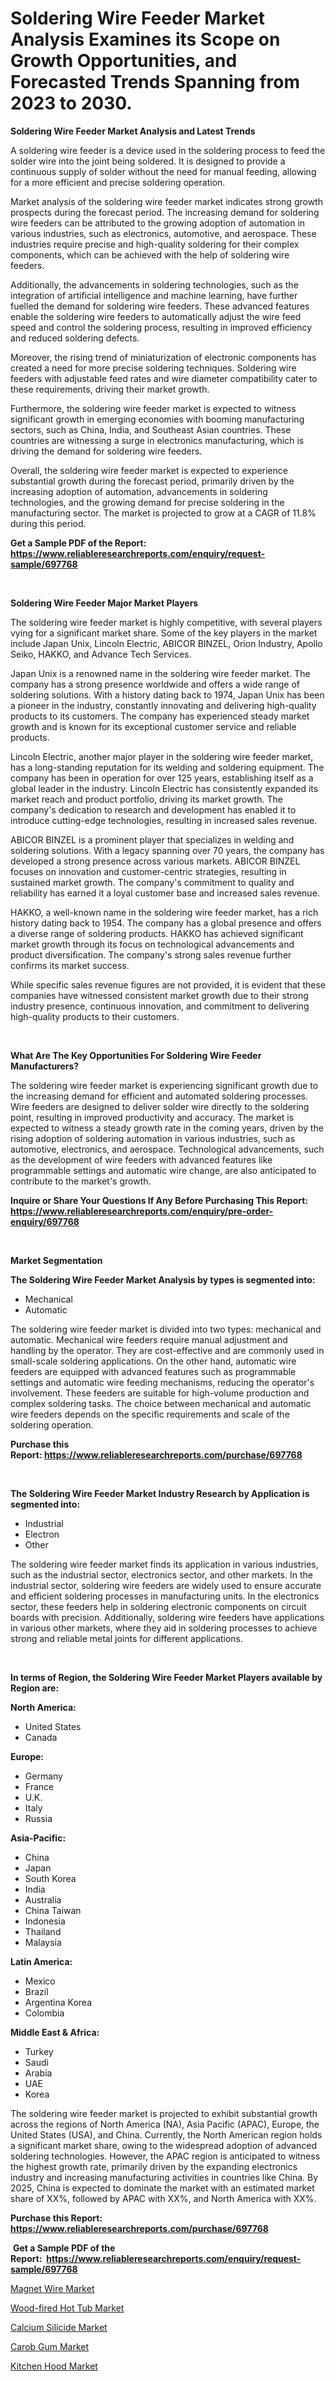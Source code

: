 <p><h1>Soldering Wire Feeder Market Analysis Examines its Scope on Growth Opportunities, and Forecasted Trends Spanning from 2023 to 2030.</h1></p><p><strong>Soldering Wire Feeder Market Analysis and Latest Trends</strong></p>
<p><p>A soldering wire feeder is a device used in the soldering process to feed the solder wire into the joint being soldered. It is designed to provide a continuous supply of solder without the need for manual feeding, allowing for a more efficient and precise soldering operation.</p><p>Market analysis of the soldering wire feeder market indicates strong growth prospects during the forecast period. The increasing demand for soldering wire feeders can be attributed to the growing adoption of automation in various industries, such as electronics, automotive, and aerospace. These industries require precise and high-quality soldering for their complex components, which can be achieved with the help of soldering wire feeders.</p><p>Additionally, the advancements in soldering technologies, such as the integration of artificial intelligence and machine learning, have further fuelled the demand for soldering wire feeders. These advanced features enable the soldering wire feeders to automatically adjust the wire feed speed and control the soldering process, resulting in improved efficiency and reduced soldering defects.</p><p>Moreover, the rising trend of miniaturization of electronic components has created a need for more precise soldering techniques. Soldering wire feeders with adjustable feed rates and wire diameter compatibility cater to these requirements, driving their market growth.</p><p>Furthermore, the soldering wire feeder market is expected to witness significant growth in emerging economies with booming manufacturing sectors, such as China, India, and Southeast Asian countries. These countries are witnessing a surge in electronics manufacturing, which is driving the demand for soldering wire feeders.</p><p>Overall, the soldering wire feeder market is expected to experience substantial growth during the forecast period, primarily driven by the increasing adoption of automation, advancements in soldering technologies, and the growing demand for precise soldering in the manufacturing sector. The market is projected to grow at a CAGR of 11.8% during this period.</p></p>
<p><strong>Get a Sample PDF of the Report:&nbsp; <a href="https://www.reliableresearchreports.com/enquiry/request-sample/697768">https://www.reliableresearchreports.com/enquiry/request-sample/697768</a></strong></p>
<p>&nbsp;</p>
<p><strong>Soldering Wire Feeder Major Market Players</strong></p>
<p><p>The soldering wire feeder market is highly competitive, with several players vying for a significant market share. Some of the key players in the market include Japan Unix, Lincoln Electric, ABICOR BINZEL, Orion Industry, Apollo Seiko, HAKKO, and Advance Tech Services.</p><p>Japan Unix is a renowned name in the soldering wire feeder market. The company has a strong presence worldwide and offers a wide range of soldering solutions. With a history dating back to 1974, Japan Unix has been a pioneer in the industry, constantly innovating and delivering high-quality products to its customers. The company has experienced steady market growth and is known for its exceptional customer service and reliable products.</p><p>Lincoln Electric, another major player in the soldering wire feeder market, has a long-standing reputation for its welding and soldering equipment. The company has been in operation for over 125 years, establishing itself as a global leader in the industry. Lincoln Electric has consistently expanded its market reach and product portfolio, driving its market growth. The company's dedication to research and development has enabled it to introduce cutting-edge technologies, resulting in increased sales revenue.</p><p>ABICOR BINZEL is a prominent player that specializes in welding and soldering solutions. With a legacy spanning over 70 years, the company has developed a strong presence across various markets. ABICOR BINZEL focuses on innovation and customer-centric strategies, resulting in sustained market growth. The company's commitment to quality and reliability has earned it a loyal customer base and increased sales revenue.</p><p>HAKKO, a well-known name in the soldering wire feeder market, has a rich history dating back to 1954. The company has a global presence and offers a diverse range of soldering products. HAKKO has achieved significant market growth through its focus on technological advancements and product diversification. The company's strong sales revenue further confirms its market success.</p><p>While specific sales revenue figures are not provided, it is evident that these companies have witnessed consistent market growth due to their strong industry presence, continuous innovation, and commitment to delivering high-quality products to their customers.</p></p>
<p>&nbsp;</p>
<p><strong>What Are The Key Opportunities For Soldering Wire Feeder Manufacturers?</strong></p>
<p><p>The soldering wire feeder market is experiencing significant growth due to the increasing demand for efficient and automated soldering processes. Wire feeders are designed to deliver solder wire directly to the soldering point, resulting in improved productivity and accuracy. The market is expected to witness a steady growth rate in the coming years, driven by the rising adoption of soldering automation in various industries, such as automotive, electronics, and aerospace. Technological advancements, such as the development of wire feeders with advanced features like programmable settings and automatic wire change, are also anticipated to contribute to the market's growth.</p></p>
<p><strong>Inquire or Share Your Questions If Any Before Purchasing This Report: <a href="https://www.reliableresearchreports.com/enquiry/pre-order-enquiry/697768">https://www.reliableresearchreports.com/enquiry/pre-order-enquiry/697768</a></strong></p>
<p>&nbsp;</p>
<p><strong>Market Segmentation</strong></p>
<p><strong>The Soldering Wire Feeder Market Analysis by types is segmented into:</strong></p>
<p><ul><li>Mechanical</li><li>Automatic</li></ul></p>
<p><p>The soldering wire feeder market is divided into two types: mechanical and automatic. Mechanical wire feeders require manual adjustment and handling by the operator. They are cost-effective and are commonly used in small-scale soldering applications. On the other hand, automatic wire feeders are equipped with advanced features such as programmable settings and automatic wire feeding mechanisms, reducing the operator's involvement. These feeders are suitable for high-volume production and complex soldering tasks. The choice between mechanical and automatic wire feeders depends on the specific requirements and scale of the soldering operation.</p></p>
<p><strong>Purchase this Report:&nbsp;<a href="https://www.reliableresearchreports.com/purchase/697768">https://www.reliableresearchreports.com/purchase/697768</a></strong></p>
<p>&nbsp;</p>
<p><strong>The Soldering Wire Feeder Market Industry Research by Application is segmented into:</strong></p>
<p><ul><li>Industrial</li><li>Electron</li><li>Other</li></ul></p>
<p><p>The soldering wire feeder market finds its application in various industries, such as the industrial sector, electronics sector, and other markets. In the industrial sector, soldering wire feeders are widely used to ensure accurate and efficient soldering processes in manufacturing units. In the electronics sector, these feeders help in soldering electronic components on circuit boards with precision. Additionally, soldering wire feeders have applications in various other markets, where they aid in soldering processes to achieve strong and reliable metal joints for different applications.</p></p>
<p>&nbsp;</p>
<p><strong>In terms of Region, the Soldering Wire Feeder Market Players available by Region are:</strong></p>
<p>
    <p> <strong> North America: </strong>
        <ul>
            <li>United States</li>
            <li>Canada</li>
        </ul>
        </p> 
    <p> <strong> Europe: </strong>
        <ul>
            <li>Germany</li>
            <li>France</li>
            <li>U.K.</li>
            <li>Italy</li>
            <li>Russia</li>
        </ul>
        </p> 
    <p> <strong> Asia-Pacific: </strong>
        <ul>
            <li>China</li>
            <li>Japan</li>
            <li>South Korea</li>
            <li>India</li>
            <li>Australia</li>
            <li>China Taiwan</li>
            <li>Indonesia</li>
            <li>Thailand</li>
            <li>Malaysia</li>
        </ul>
        </p> 
    <p> <strong> Latin America: </strong>
        <ul>
            <li>Mexico</li>
            <li>Brazil</li>
            <li>Argentina Korea</li>
            <li>Colombia</li>
        </ul>
        </p> 
    <p> <strong> Middle East & Africa: </strong>
        <ul>
            <li>Turkey</li>
            <li>Saudi</li>
            <li>Arabia</li>
            <li>UAE</li>
            <li>Korea</li>
        </ul>
    </p>
    </p>
<p><p>The soldering wire feeder market is projected to exhibit substantial growth across the regions of North America (NA), Asia Pacific (APAC), Europe, the United States (USA), and China. Currently, the North American region holds a significant market share, owing to the widespread adoption of advanced soldering technologies. However, the APAC region is anticipated to witness the highest growth rate, primarily driven by the expanding electronics industry and increasing manufacturing activities in countries like China. By 2025, China is expected to dominate the market with an estimated market share of XX%, followed by APAC with XX%, and North America with XX%.</p></p>
<p><strong>Purchase this Report: <a href="https://www.reliableresearchreports.com/purchase/697768">https://www.reliableresearchreports.com/purchase/697768</a></strong></p>
<p>&nbsp;<strong>Get a Sample PDF of the Report:&nbsp;&nbsp;<a href="https://www.reliableresearchreports.com/enquiry/request-sample/697768">https://www.reliableresearchreports.com/enquiry/request-sample/697768</a></strong></p>
<p><strong></strong></p>
<p><p><a href="https://www.linkedin.com/pulse/decoding-magnet-wire-market-deep-dive-latest-trends-segmentation-8jrue/">Magnet Wire Market</a></p><p><a href="https://github.com/gshchiplitsov/Market-Research-Report-List-1/blob/main/wood-fired-hot-tub-market.md">Wood-fired Hot Tub Market</a></p><p><a href="https://medium.com/@caleighhane2777/calcium-silicide-market-size-growth-forecast-2023-2030-4d7219e1328c">Calcium Silicide Market</a></p><p><a href="https://medium.com/@irwingibson727/carob-gum-market-size-growth-forecast-2023-2030-c4c7903d7fef">Carob Gum Market</a></p><p><a href="https://www.linkedin.com/pulse/kitchen-hood-market-insights-players-forecast-till-2030-hz0re/">Kitchen Hood Market</a></p></p>